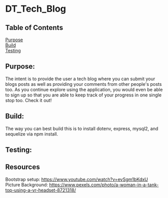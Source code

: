 # DT_Tech_Blog

## Table of Contents

[Purpose](#Purpose) <br>
[Build](#Build) <br>
[Testing](#Testing) <br>

## Purpose:

The intent is to provide the user a tech blog where you can submit your blogs posts as well as providing your comments from other people's posts too. As you continue explore using the application, you would even be able to sign up so that you are able to keep track of your progress in one single stop too. Check it out! 

## Build:

The way you can best build this is to install dotenv, express, mysql2, and sequelize via npm install. 

## Testing:



## Resources

Bootstrap setup: https://www.youtube.com/watch?v=evSgm1bKdxU
<br>
Picture Background: https://www.pexels.com/photo/a-woman-in-a-tank-top-using-a-vr-headset-8721318/
<br>
